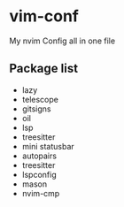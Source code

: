 # vim-conf
 My nvim Config all in one file



## Package list
* lazy
* telescope
* gitsigns
* oil
* lsp
* treesitter
* mini statusbar 
* autopairs
* treesitter
* lspconfig
* mason
* nvim-cmp









